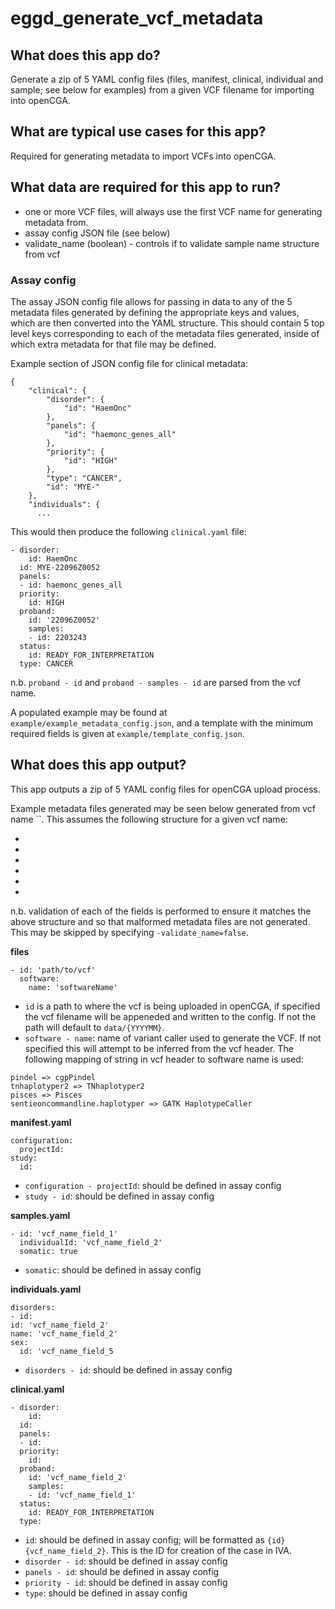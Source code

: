 # eggd_generate_vcf_metadata

## What does this app do?

Generate a zip of 5 YAML config files (files, manifest, clinical, individual and sample; see below for examples) from a given VCF filename for importing into openCGA.

## What are typical use cases for this app?

Required for generating metadata to import VCFs into openCGA.

## What data are required for this app to run?

- one or more VCF files, will always use the first VCF name for generating metadata from.
- assay config JSON file (see below)
- validate_name (boolean) - controls if to validate sample name structure from vcf

### Assay config

The assay JSON config file allows for passing in data to any of the 5 metadata files generated by defining the appropriate keys and values, which are then converted into the YAML structure. This should contain 5 top level keys corresponding to each of the metadata files generated, inside of which extra metadata for that file may be defined.

Example section of JSON config file for clinical metadata:
```
{
    "clinical": {
        "disorder": {
            "id": "HaemOnc"
        },
        "panels": {
            "id": "haemonc_genes_all"
        },
        "priority": {
            "id": "HIGH"
        },
        "type": "CANCER",
        "id": "MYE-"
    },
    "individuals": {
      ...
```

This would then produce the following `clinical.yaml` file:
```
- disorder:
    id: HaemOnc
  id: MYE-22096Z0052
  panels:
  - id: haemonc_genes_all
  priority:
    id: HIGH
  proband:
    id: '22096Z0052'
    samples:
    - id: 2203243
  status:
    id: READY_FOR_INTERPRETATION
  type: CANCER
```

n.b. `proband - id` and `proband - samples - id` are parsed from the vcf name.

A populated example may be found at `example/example_metadata_config.json`, and a template with the minimum required fields is given at `example/template_config.json`.


## What does this app output?

This app outputs a zip of 5 YAML config files for openCGA upload process.

Example metadata files generated may be seen below generated from vcf name ``.
This assumes the following structure for a given vcf name:

*
*
*
*
*
*

n.b. validation of each of the fields is performed to ensure it matches the above structure and so that malformed metadata files are not generated. This may be skipped by specifying `-validate_name=false`.


**files**
```
- id: 'path/to/vcf'
  software:
    name: 'softwareName'
```

* `id` is a path to where the vcf is being uploaded in openCGA, if specified the vcf filename will be appeneded and written to the config. If not the path will default to `data/{YYYYMM}`.
* `software - name`: name of variant caller used to generate the VCF. If not specified this will attempt to be inferred from the vcf header. The following mapping of string in vcf header to software name is used:
```
pindel => cgpPindel
tnhaplotyper2 => TNhaplotyper2
pisces => Pisces
sentieoncommandline.haplotyper => GATK HaplotypeCaller
```


**manifest.yaml**

```
configuration:
  projectId: 
study:
  id: 
```

* `configuration - projectId`: should be defined in assay config
* `study - id`: should be defined in assay config


**samples.yaml**

```
- id: 'vcf_name_field_1'
  individualId: 'vcf_name_field_2'
  somatic: true
```

* `somatic`: should be defined in assay config


**individuals.yaml**

```
disorders:
- id: 
id: 'vcf_name_field_2'
name: 'vcf_name_field_2'
sex:
  id: 'vcf_name_field_5
```
* `disorders - id`: should be defined in assay config


**clinical.yaml**

```
- disorder:
    id: 
  id: 
  panels:
  - id: 
  priority:
    id: 
  proband:
    id: 'vcf_name_field_2'
    samples:
    - id: 'vcf_name_field_1'
  status:
    id: READY_FOR_INTERPRETATION
  type: 
```
* `id`: should be defined in assay config; will be formatted as `{id}{vcf_name_field_2}`. This is the ID for creation of the case in IVA.
* `disorder - id`: should be defined in assay config
* `panels - id`: should be defined in assay config
* `priority - id`: should be defined in assay config
* `type`: should be defined in assay config
